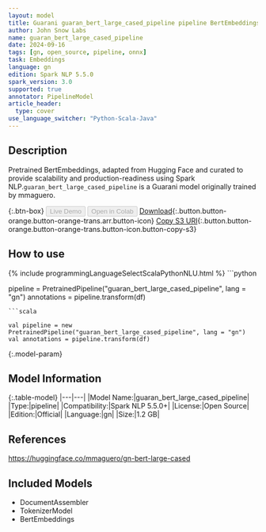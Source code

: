 ```yaml
---
layout: model
title: Guarani guaran_bert_large_cased_pipeline pipeline BertEmbeddings from mmaguero
author: John Snow Labs
name: guaran_bert_large_cased_pipeline
date: 2024-09-16
tags: [gn, open_source, pipeline, onnx]
task: Embeddings
language: gn
edition: Spark NLP 5.5.0
spark_version: 3.0
supported: true
annotator: PipelineModel
article_header:
  type: cover
use_language_switcher: "Python-Scala-Java"
---
```


## Description

Pretrained BertEmbeddings, adapted from Hugging Face and curated to provide scalability and production-readiness using Spark NLP.`guaran_bert_large_cased_pipeline` is a Guarani model originally trained by mmaguero.

{:.btn-box}
<button class="button button-orange" disabled>Live Demo</button>
<button class="button button-orange" disabled>Open in Colab</button>
[Download](https://s3.amazonaws.com/auxdata.johnsnowlabs.com/public/models/guaran_bert_large_cased_pipeline_gn_5.5.0_3.0_1726464454231.zip){:.button.button-orange.button-orange-trans.arr.button-icon}
[Copy S3 URI](s3://auxdata.johnsnowlabs.com/public/models/guaran_bert_large_cased_pipeline_gn_5.5.0_3.0_1726464454231.zip){:.button.button-orange.button-orange-trans.button-icon.button-copy-s3}

## How to use



<div class="tabs-box" markdown="1">
{% include programmingLanguageSelectScalaPythonNLU.html %}
```python

pipeline = PretrainedPipeline("guaran_bert_large_cased_pipeline", lang = "gn")
annotations =  pipeline.transform(df)   

```
```scala

val pipeline = new PretrainedPipeline("guaran_bert_large_cased_pipeline", lang = "gn")
val annotations = pipeline.transform(df)

```
</div>

{:.model-param}
## Model Information

{:.table-model}
|---|---|
|Model Name:|guaran_bert_large_cased_pipeline|
|Type:|pipeline|
|Compatibility:|Spark NLP 5.5.0+|
|License:|Open Source|
|Edition:|Official|
|Language:|gn|
|Size:|1.2 GB|

## References

https://huggingface.co/mmaguero/gn-bert-large-cased

## Included Models

- DocumentAssembler
- TokenizerModel
- BertEmbeddings